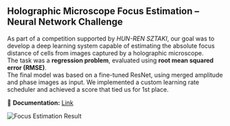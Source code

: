 ## Holographic Microscope Focus Estimation – Neural Network Challenge

As part of a competition supported by *HUN-REN SZTAKI*, our goal was to develop a deep learning system capable of estimating the absolute focus distance of cells from images captured by a holographic microscope.  
The task was a **regression problem**, evaluated using **root mean squared error (RMSE)**.  
The final model was based on a fine-tuned ResNet, using merged amplitude and phase images as input. We implemented a custom learning rate scheduler and achieved a score that tied us for 1st place.

📄 **Documentation:** [Link](https://github.com/Gergobergo0/conTest/blob/main/DOCUMENTATION.pdf)

![Focus Estimation Result](https://github.com/user-attachments/assets/ddab4810-7a5a-405a-b382-d0f825052909)
